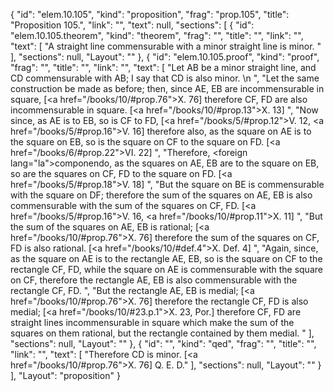 {
  "id": "elem.10.105",
  "kind": "proposition",
  "frag": "prop.105",
  "title": "Proposition 105.",
  "link": "",
  "text": null,
  "sections": [
    {
      "id": "elem.10.105.theorem",
      "kind": "theorem",
      "frag": "",
      "title": "",
      "link": "",
      "text": [
        "A straight line commensurable with a minor straight line is minor. "
      ],
      "sections": null,
      "Layout": ""
    },
    {
      "id": "elem.10.105.proof",
      "kind": "proof",
      "frag": "",
      "title": "",
      "link": "",
      "text": [
        "Let AB be a minor straight line, and CD commensurable with AB; I say that CD is also minor. \n      ",
        "Let the same construction be made as before; then, since AE, EB are incommensurable in square, [<a href=\"/books/10/#prop.76\">X. 76</a>] therefore CF, FD are also incommensurable in square. [<a href=\"/books/10/#prop.13\">X. 13</a>] ",
        "Now since, as AE is to EB, so is CF to FD, [<a href=\"/books/5/#prop.12\">V. 12</a>, <a href=\"/books/5/#prop.16\">V. 16</a>] therefore also, as the square on AE is to the square on EB, so is the square on CF to the square on FD. [<a href=\"/books/6/#prop.22\">VI. 22</a>] ",
        "Therefore, <foreign lang=\"la\">componendo</foreign>, as the squares on AE, EB are to the square on EB, so are the squares on CF, FD to the square on FD. [<a href=\"/books/5/#prop.18\">V. 18</a>] ",
        "But the square on BE is commensurable with the square on DF; therefore the sum of the squares on AE, EB is also commensurable with the sum of the squares on CF, FD. [<a href=\"/books/5/#prop.16\">V. 16</a>, <a href=\"/books/10/#prop.11\">X. 11</a>] ",
        "But the sum of the squares on AE, EB is rational; [<a href=\"/books/10/#prop.76\">X. 76</a>] therefore the sum of the squares on CF, FD is also rational. [<a href=\"/books/10/#def.4\">X. Def. 4</a>] ",
        "Again, since, as the square on AE is to the rectangle AE, EB, so is the square on CF to the rectangle CF, FD, while the square on AE is commensurable with the square on CF, therefore the rectangle AE, EB is also commensurable with the rectangle CF, FD. ",
        "But the rectangle AE, EB is medial; [<a href=\"/books/10/#prop.76\">X. 76</a>] therefore the rectangle CF, FD is also medial; [<a href=\"/books/10/#23.p.1\">X. 23, Por.</a>] therefore CF, FD are straight lines incommensurable in square which make the sum of the squares on them rational, but the rectangle contained by them medial. "
      ],
      "sections": null,
      "Layout": ""
    },
    {
      "id": "",
      "kind": "qed",
      "frag": "",
      "title": "",
      "link": "",
      "text": [
        "Therefore CD is minor. [<a href=\"/books/10/#prop.76\">X. 76</a>] Q. E. D."
      ],
      "sections": null,
      "Layout": ""
    }
  ],
  "Layout": "proposition"
}
